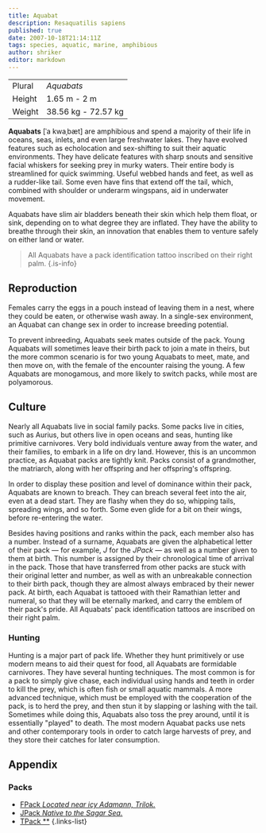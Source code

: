 ```yaml
---
title: Aquabat
description: Resaquatilis sapiens
published: true
date: 2007-10-18T21:14:11Z
tags: species, aquatic, marine, amphibious
author: shriker
editor: markdown
---
```


| | |
|-|-|
| Plural        | *Aquabats* |
| Height        | 1.65 m - 2 m |
| Weight        | 38.56 kg - 72.57 kg |

**Aquabats** \[ˈa kwaˌbæt\] are amphibious and spend a majority of their life in oceans, seas, inlets, and even large freshwater lakes. They have evolved features such as echolocation and sex-shifting to suit their aquatic environments. They have delicate features with sharp snouts and sensitive facial whiskers for seeking prey in murky waters. Their entire body is streamlined for quick swimming. Useful webbed hands and feet, as well as a rudder-like tail. Some even have fins that extend off the tail, which, combined with shoulder or underarm wingspans, aid in underwater movement.

Aquabats have slim air bladders beneath their skin which help them float, or sink, depending on to what degree they are inflated. They have the ability to breathe through their skin, an innovation that enables them to venture safely on either land or water. 

> All Aquabats have a pack identification tattoo inscribed on their right palm.
{.is-info}

## Reproduction

Females carry the eggs in a pouch instead of leaving them in a nest, where they could be eaten, or otherwise wash away. In a single-sex environment, an Aquabat can change sex in order to increase breeding potential.

To prevent inbreeding, Aquabats seek mates outside of the pack. Young Aquabats will sometimes leave their birth pack to join a mate in theirs, but the more common scenario is for two young Aquabats to meet, mate, and then move on, with the female of the encounter raising the young. A few Aquabats are monogamous, and more likely to switch packs, while most are polyamorous.

## Culture

Nearly all Aquabats live in social family packs. Some packs live in cities, such as Aurius, but others live in open oceans and seas, hunting like primitive carnivores. Very bold individuals venture away from the water, and their families, to embark in a life on dry land. However, this is an uncommon practice, as Aquabat packs are tightly knit. Packs consist of a grandmother, the matriarch, along with her offspring and her offspring's offspring.

In order to display these position and level of dominance within their pack, Aquabats are known to breach. They can breach several feet into the air, even at a dead start. They are flashy when they do so, whipping tails, spreading wings, and so forth. Some even glide for a bit on their wings, before re-entering the water.

Besides having positions and ranks within the pack, each member also has a number. Instead of a surname, Aquabats are given the alphabetical letter of their pack — for example, *J* for the *JPack* — as well as a number given to them at birth. This number is assigned by their chronological time of arrival in the pack. Those that have transferred from other packs are stuck with their original letter and number, as well as with an unbreakable connection to their birth pack, though they are almost always embraced by their newer pack. At birth, each Aquabat is tattooed with their Ramathian letter and numeral, so that they will be eternally marked, and carry the emblem of their pack's pride. All Aquabats' pack identification tattoos are inscribed on their right palm. 

### Hunting

Hunting is a major part of pack life. Whether they hunt primitively or use modern means to aid their quest for food, all Aquabats are formidable carnivores. They have several hunting techniques. The most common is for a pack to simply give chase, each individual using hands and teeth in order to kill the prey, which is often fish or small aquatic mammals. A more advanced technique, which must be employed with the cooperation of the pack, is to herd the prey, and then stun it by slapping or lashing with the tail. Sometimes while doing this, Aquabats also toss the prey around, until it is essentially "played" to death. The most modern Aquabat packs use nets and other contemporary tools in order to catch large harvests of prey, and they store their catches for later consumption.

## Appendix

### Packs

- [FPack *Located near icy Adamann, Trilok.*](/genealogy/fpack)
- [JPack *Native to the Sagar Sea.*](/genealogy/jpack)
- [TPack **](/genealogy/tpack)
{.links-list}
